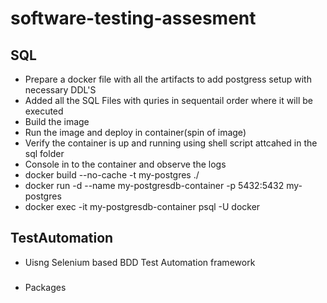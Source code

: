 # software-testing-assesment
## SQL
* Prepare a docker file with all the artifacts to add postgress setup with necessary DDL'S
* Added all the SQL Files with quries in sequentail order where it will be executed
* Build the image
* Run the image and deploy in container(spin of image)
* Verify the container is up and running using shell script attcahed in the sql folder
* Console in to the container and observe the logs
* docker build --no-cache -t my-postgres ./
* docker run -d --name my-postgresdb-container -p 5432:5432 my-postgres
* docker exec -it my-postgresdb-container psql -U docker

## TestAutomation
* Uisng Selenium based BDD Test Automation framework
###
* Packages
